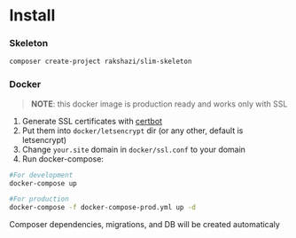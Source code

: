 # Install

### Skeleton

```bash
composer create-project rakshazi/slim-skeleton
```

### Docker

> **NOTE**: this docker image is production ready and works only with SSL

1. Generate SSL certificates with [certbot](https://certbot.eff.org/)
2. Put them into `docker/letsencrypt` dir (or any other, default is letsencrypt)
3. Change `your.site` domain in `docker/ssl.conf` to your domain
4. Run docker-compose:

```bash
#For development
docker-compose up

#For production
docker-compose -f docker-compose-prod.yml up -d
```

Composer dependencies, migrations, and DB will be created automaticaly
